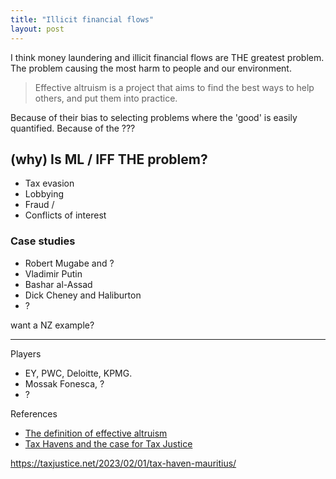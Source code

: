 ```yaml
---
title: "Illicit financial flows"
layout: post
---
```


I think money laundering and illicit financial flows are THE greatest problem. The problem causing the most harm to people and our environment.


> Effective altruism is a project that aims to find the best ways to help others, and put them into practice.


Because of their bias to selecting problems where the 'good' is easily quantified.
Because of the ???


## (why) Is ML / IFF THE problem?

- Tax evasion
- Lobbying
- Fraud / 
- Conflicts of interest


### Case studies

- Robert Mugabe and ?
- Vladimir Putin
- Bashar al-Assad
- Dick Cheney and Haliburton
- ?

want a NZ example?


***

Players

- EY, PWC, Deloitte, KPMG. 
- Mossak Fonesca, ?
- ?



References

- [The definition of effective altruism](https://drive.google.com/file/d/1rQu75k8uMFpdsp1y3JWlHP6kev3T-97N/view)
- [Tax Havens and the case for Tax Justice](https://forum.effectivealtruism.org/posts/LMN6kLhdre9szBv5o/tax-havens-and-the-case-for-tax-justice)


https://taxjustice.net/2023/02/01/tax-haven-mauritius/